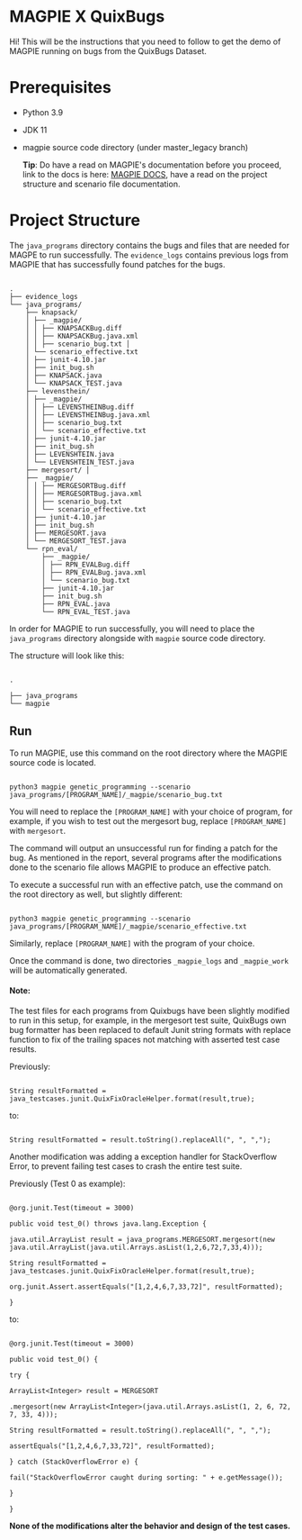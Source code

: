﻿
# MAGPIE X QuixBugs

  

Hi! This will be the instructions that you need to follow to get the demo of MAGPIE running on bugs from the QuixBugs Dataset.

  
  

# Prerequisites

  

- Python 3.9

- JDK 11

- magpie source code directory (under master_legacy branch)

  **Tip**: Do have a read on MAGPIE's documentation before you proceed, link to the docs is here: [MAGPIE DOCS](https://github.com/bloa/magpie/tree/master/docs), have a read on the project structure and scenario file documentation.

# Project Structure



The `java_programs` directory contains the bugs and files that are needed for MAGPE to run successfully. The `evidence_logs` contains previous logs from MAGPIE that has successfully found patches for the bugs.

```

. 
├── evidence_logs 
└── java_programs/ 
	├── knapsack/ 
	│ ├── _magpie/ 
	│ │ ├── KNAPSACKBug.diff 
	│ │ ├── KNAPSACKBug.java.xml 
	│ │ ├── scenario_bug.txt │ 
	│ └── scenario_effective.txt 
	│ ├── junit-4.10.jar 
	│ ├── init_bug.sh 
	│ ├── KNAPSACK.java 
	│ └── KNAPSACK_TEST.java 
	├── levensthein/ 
	│ ├── _magpie/ 
	│ │ ├── LEVENSTHEINBug.diff 
	│ │ ├── LEVENSTHEINBug.java.xml 
	│ │ ├── scenario_bug.txt 
	│ │ └── scenario_effective.txt 
	│ ├── junit-4.10.jar 
	│ ├── init_bug.sh 
	│ ├── LEVENSHTEIN.java 
	│ └── LEVENSHTEIN_TEST.java 
	├── mergesort/ │ 
	├── _magpie/ 
	│ │ ├── MERGESORTBug.diff 
	│ │ ├── MERGESORTBug.java.xml 
	│ │ ├── scenario_bug.txt 
	│ │ └── scenario_effective.txt 
	│ ├── junit-4.10.jar 
	│ ├── init_bug.sh 
	│ ├── MERGESORT.java 
	│ └── MERGESORT_TEST.java 
	└── rpn_eval/ 
		├── _magpie/ 
		│ ├── RPN_EVALBug.diff 
		│ ├── RPN_EVALBug.java.xml 
		│ └── scenario_bug.txt 
		├── junit-4.10.jar 
		├── init_bug.sh 
		├── RPN_EVAL.java 
		└── RPN_EVAL_TEST.java

```

  

In order for MAGPIE to run successfully, you will need to place the `java_programs` directory alongside with `magpie` source code directory.

  

The structure will look like this:

```

.

├── java_programs
└── magpie

```

  

## Run

  

To run MAGPIE, use this command on the root directory where the MAGPIE source code is located.

  

```

python3 magpie genetic_programming --scenario java_programs/[PROGRAM_NAME]/_magpie/scenario_bug.txt

```
You will need to replace the `[PROGRAM_NAME]` with your choice of program,  for example, if you wish to test out the mergesort bug, replace `[PROGRAM_NAME]` with `mergesort`.   

The command will output an unsuccessful run for finding a patch for the bug.
As mentioned in the report, several programs after the modifications done to the scenario file allows MAGPIE to produce an effective patch. 

To execute a successful run with an effective patch, use the command on the root directory as well, but slightly different:

  

```

python3 magpie genetic_programming --scenario java_programs/[PROGRAM_NAME]/_magpie/scenario_effective.txt

```
Similarly, replace `[PROGRAM_NAME]` with the program of your choice.

Once the command is done, two directories `_magpie_logs` and `_magpie_work`
will be automatically generated. 
  

#### Note:

The test files for each programs from Quixbugs have been slightly modified to run in this setup, for example, in the mergesort test suite, QuixBugs own bug formatter has been replaced to default Junit string formats with replace function to fix of the trailing spaces not matching with asserted test case results.

  

Previously:

```

String resultFormatted = java_testcases.junit.QuixFixOracleHelper.format(result,true);

```

to:

```

String resultFormatted = result.toString().replaceAll(", ", ",");

```

  

Another modification was adding a exception handler for StackOverflow Error, to prevent failing test cases to crash the entire test suite.

  

Previously (Test 0 as example):

```

@org.junit.Test(timeout = 3000)

public void test_0() throws java.lang.Exception {

java.util.ArrayList result = java_programs.MERGESORT.mergesort(new java.util.ArrayList(java.util.Arrays.asList(1,2,6,72,7,33,4)));

String resultFormatted = java_testcases.junit.QuixFixOracleHelper.format(result,true);

org.junit.Assert.assertEquals("[1,2,4,6,7,33,72]", resultFormatted);

}

```

to:

```

@org.junit.Test(timeout = 3000)

public void test_0() {

try {

ArrayList<Integer> result = MERGESORT

.mergesort(new ArrayList<Integer>(java.util.Arrays.asList(1, 2, 6, 72, 7, 33, 4)));

String resultFormatted = result.toString().replaceAll(", ", ",");

assertEquals("[1,2,4,6,7,33,72]", resultFormatted);

} catch (StackOverflowError e) {

fail("StackOverflowError caught during sorting: " + e.getMessage());

}

}

```

  

**None of the modifications alter the behavior and design of the test cases.**
